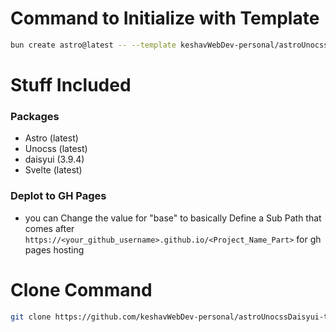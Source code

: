 # Command to Initialize with Template
```sh
bun create astro@latest -- --template keshavWebDev-personal/astroUnocssDaisyui-template#master
```
# Stuff Included
### Packages
- Astro (latest)
- Unocss (latest)
- daisyui (3.9.4)
- Svelte (latest)
### Deplot to GH Pages
- you can Change the value for "base" to basically Define a Sub Path that comes after `https://<your_github_username>.github.io/<Project_Name_Part>` for gh pages hosting
# Clone Command
```sh
git clone https://github.com/keshavWebDev-personal/astroUnocssDaisyui-template.git
```
